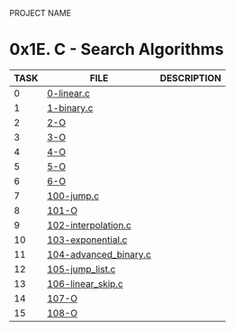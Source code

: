 PROJECT NAME
# 0x1E. C - Search Algorithms

| TASK | FILE                                             | DESCRIPTION |
| ---- | ------------------------------------------------ | ----------- |
| 0    | [0-linear.c](./0-linear.c)                       |             |
| 1    | [1-binary.c](./1-binary.c)                       |             |
| 2    | [2-O](./2-O)                                     |             |
| 3    | [3-O](./3-O)                                     |             |
| 4    | [4-O](./4-O)                                     |             |
| 5    | [5-O](./5-O)                                     |             |
| 6    | [6-O](./6-O)                                     |             |
| 7    | [100-jump.c](./100-jump.c)                       |             |
| 8    | [101-O](./101-O)                                 |             |
| 9    | [102-interpolation.c](./102-interpolation.c)     |             |
| 10   | [103-exponential.c](./103-exponential.c)         |             |
| 11   | [104-advanced_binary.c](./104-advanced_binary.c) |             |
| 12   | [105-jump_list.c](./105-jump_list.c)             |             |
| 13   | [106-linear_skip.c](./106-linear_skip.c)         |             |
| 14   | [107-O](./107-O)                                 |             |
| 15   | [108-O](./108-O)                                 |             |
